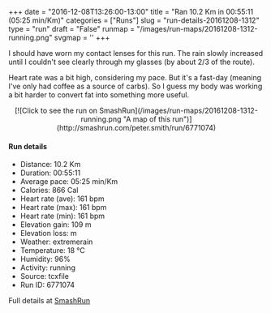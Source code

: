 +++
date = "2016-12-08T13:26:00-13:00"
title = "Ran 10.2 Km in 00:55:11 (05:25 min/Km)"
categories = ["Runs"]
slug = "run-details-20161208-1312"
type = "run"
draft = "False"
runmap = "/images/run-maps/20161208-1312-running.png"
svgmap = '<polyline points="100 64, 98 67, 90 66, 88 65, 85 60, 83 62, 81 62, 78 63, 72 68, 68 70, 52 76, 48 74, 48 74, 46 68, 41 64, 36 64, 28 67, 17 63, 17 62, 12 55, 0 44, 5 40, 13 39, 14 39, 17 37, 22 36, 29 33, 30 31, 32 31, 39 25, 54 23, 60 27, 61 28, 60 31, 63 31, 67 45, 70 50, 83 58, 86 57, 85 59, 86 62, 89 65, 92 66">'
+++

I should have worn my contact lenses for this run. The rain slowly increased until I couldn't see clearly through my glasses (by about 2/3 of the route). 

Heart rate was a bit high, considering my pace. But it's a fast-day (meaning I've only had coffee as a source of carbs). So I guess my body was working a bit harder to convert fat into something more useful. 

<!--more-->

<center>
[![Click to see the run on SmashRun](/images/run-maps/20161208-1312-running.png "A map of this run")](http://smashrun.com/peter.smith/run/6771074)
</center>

#### Run details

* Distance: 10.2 Km
* Duration: 00:55:11
* Average pace: 05:25 min/Km
* Calories: 866 Cal
* Heart rate (ave): 161 bpm
* Heart rate (max): 161 bpm
* Heart rate (min): 161 bpm
* Elevation gain: 109 m
* Elevation loss:  m
* Weather: extremerain
* Temperature: 18 &deg;C
* Humidity: 96%
* Activity: running
* Source: tcxfile
* Run ID: 6771074

Full details at [SmashRun](http://smashrun.com/peter.smith/run/6771074)